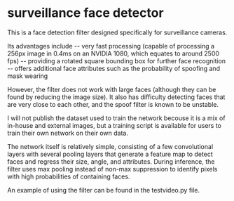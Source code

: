 # surveillance face detector
This is a face detection filter designed specifically for surveillance cameras. 

Its advantages include 
-- very fast processing (capable of processing a 256px image in 0.4ms on an NVIDIA 1080, which equates to around 2500 fps)
-- providing a rotated square bounding box for further face recognition
-- offers additional face attributes such as the probability of spoofing and mask wearing

However, the filter does not work with large faces (although they can be found by reducing the image size). It also has difficulty detecting faces that are very close to each other, and the spoof filter is known to be unstable. 


I will not publish the dataset used to train the network becouse it is a mix of in-house and external images, but a training script is available for users to train their own network on their own data. 

The network itself is relatively simple, consisting of a few convolutional layers with several pooling layers that generate a feature map to detect faces and regress their size, angle, and attributes. 
During inference, the filter uses max pooling instead of non-max suppression to identify pixels with high probabilities of containing faces. 

An example of using the filter can be found in the testvideo.py file.

